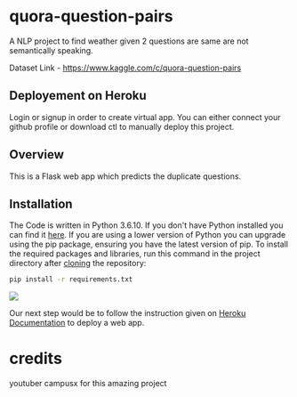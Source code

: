 # quora-question-pairs
A NLP project to find weather given 2 questions are same are not semantically speaking.

Dataset Link - https://www.kaggle.com/c/quora-question-pairs

## Deployement on Heroku
Login or signup in order to create virtual app. You can either connect your github profile or download ctl to manually deploy this project.


## Overview
This is a Flask web app which predicts the duplicate questions.

## Installation
The Code is written in Python 3.6.10. If you don't have Python installed you can find it [here](https://www.python.org/downloads/). If you are using a lower version of Python you can upgrade using the pip package, ensuring you have the latest version of pip. To install the required packages and libraries, run this command in the project directory after [cloning](https://www.howtogeek.com/451360/how-to-clone-a-github-repository/) the repository:
```bash
pip install -r requirements.txt
```

[![](screencapture-quoras-herokuapp-2022-07-03-12_41_29.png)](https://heroku.com)

Our next step would be to follow the instruction given on [Heroku Documentation](https://devcenter.heroku.com/articles/getting-started-with-python) to deploy a web app.

# credits 
youtuber campusx for this amazing project
